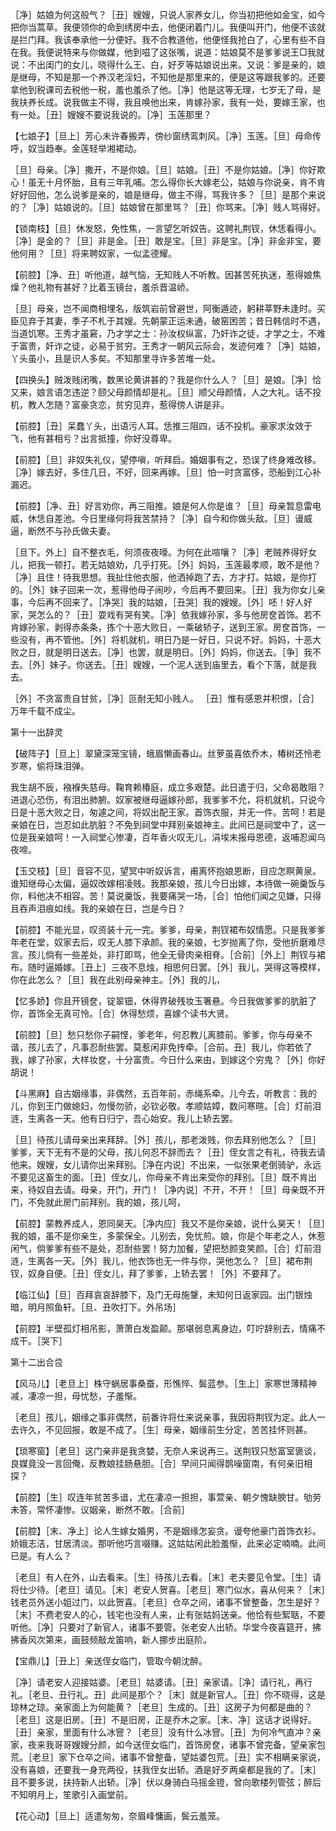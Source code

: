 <!-- { "loadSidebar": true } -->
［净］姑娘为何这般气？［丑］嫂嫂，只说人家养女儿，你当初把他如金宝，如今把你当蒿草。我便领你的命到绣房中去，他便闭着门儿。我便叫开门，他便不该就是拦门拜。我该奉承他一分便好。我不合教道他，他便怪我抢白了，心里有些不自在我。我便说特来与你做媒，他到嗞了这张嘴，说道：姑娘莫不是爹爹说王□我就说：不出闺门的女儿，晓得什么王、白，好歹等姑娘说出来。又说：爹是亲的，娘是继母，不知是那一个养汉老淫妇，不知他是那里来的，便是这等跟我爹的。还要拿他到税课司去税他一税，羞也羞杀了他。［净］他是这等无理，七岁无了母，是我扶养长成。说我做主不得，我且唤他出来，肯嫁孙家，我有一处，要嫁王家，也有一处。［丑］嫂嫂不要说我说的。［净］玉莲那里？

【七娘子】［旦上］芳心未许春搬弄，傍纱窗绣鸾刺风。［净］玉莲。［旦］母命传呼，奴当趋奉。金莲轻举湘裙动。

［旦］母亲。［净］撒开，不是你娘。［旦］姑娘。［丑］不是你姑娘。［净］你好欺心！虽无十月怀胎，且有三年乳哺。怎么得你长大嫁老公，姑娘与你说亲，肯不肯好好回他，怎么说爹是亲的，娘是继母，做主不得，骂我许多？［旦］是那个来说的？［净］姑娘说的。［旦］姑娘曾在那里骂？［丑］你骂来。［净］贱人骂得好。

【锁南枝】［旦］休发怒，免性焦，一言望乞听奴告。这聘礼荆钗，休恁看得小。［净］是金的？［旦］非是金。［丑］敢是宝。［旦］非是宝。［净］非金非宝，要他何用？［旦］将来聘奴家，一似孟德耀。

【前腔】［净、丑］听他道，越气恼，无知贱人不听教。因甚苦死执迷，惹得娘焦燥？他礼物有甚好？比着玉镜台，羞杀晋温峤。

［旦］母亲，岂不闻商相埋名，版筑岩前曾避世，阿衡遁迹，躬耕莘野未逢时。买臣见弃于其妻，季子不札于其嫂。先朝蒙正运未通，破窑困苦；昔日韩信时不遇，当道饥寒。王秀才虽窘，乃才学之士：孙汝权纵富，乃奸诈之徒，才学之士，不难于富贵，奸诈之徒，必易于贫穷。王秀才一朝风云际会，发迹何难？［净］姑娘，丫头虽小，且是识人多矣。不知那里寻许多苦堆一处。

【四换头】贼泼贱闭嘴，数黑论黄讲甚的？我是你什么人？［旦］是娘。［净］恰又来，娘言语怎违逆？颐父母颜情却是礼。［旦］顺父母颜情，人之大礼。话不投机，教人怎随？富豪贪恋，贫穷见弃，惹得傍人讲是非。

【前腔】［丑］呆蠢丫头，出语污人耳。恁推三阻四，话不投机。豪家求汝效于飞，他有甚相亏？出言抵撞，你好没尊卑。

【前腔】［旦］非奴失礼仪，望停嗔，听拜启。婚姻事有之，恐误了终身难改移。［净］嫁去好，多住几日，不好，回来再嫁。［旦］怕一时贪富侈，恐船到江心补漏迟。

【前腔】［净、丑］好言劝你，再三阻推。娘是何人你是谁？［旦］母亲暂息雷电威，休恁自差池。今日里缘何将我苦禁持？［净］自今和你做头敌。［旦］谩威逼，断然不与孙氏做夫妻。

［旦下。外上］自不整衣毛，何须夜夜嚎。为何在此喧嚷？［净］老贼养得好女儿，把我一顿打。若无姑娘劝，几乎打死。［外］妈妈，玉莲最孝顺，敢不是他？［净］且住！待我思想。我扯住他衣服，他洒掉跑了去，方才打。姑娘，是你打的。［外］妹子回来一次，惹得他母子闹吵，今后再不要回来。［丑］我为你女儿亲事，今后再不回来了。［净哭］我的姑娘，［丑哭］我的嫂嫂。［外］呸！好人好家，哭怎么的？［丑］耍戏有哭有笑。［净］依我嫁孙家，多与他房奁首饰。若不肯嫁孙家，剥得赤条条，拣个十恶大败日，一乘破轿子，送到王家。房奁首饰，一些没有，再不管他。［外］将机就机，明日乃是一好日，只说不好。妈妈，十恶大败之日，就是明日送去。［净］也罢，就是明日。［外］妈妈，你送去。［争］我不去。［外］妹子。你送去。［丑］嫂嫂，一个泥人送到庙里去，看个下落，就是我去。

［外］不贪富贵自甘贫，［净］叵耐无知小贱人。
［丑］惟有感恩并积恨，［合］万年千载不成尘。

第十一出辞灵

【破阵子】［旦上］翠黛深笼宝镜，蛾眉懒画春山。丝萝虽喜依乔木，椿树还怜老岁寒，偷将珠泪弹。

我生胡不辰，襁褓失慈母。鞠育赖椿庭，成立多艰楚。此日遣于归，父命曷敢阻？进退心恐伤，有泪出肺腑。奴家被继母逼嫁孙郎，我爹爹不允，将机就机，只说今日是十恶大败之日，匆遽之间，将奴出配王家。首饰衣服，并无一件。苦呵！若是亲娘在日，岂忍如此肮脏？不免到祠堂中拜别亲娘神主。此间已是祠堂中了，这一位是我亲娘呵！一入祠堂心惨凄，百年香火叹无儿，涓埃未报母恩德，返哺忍闻乌夜啼。

【玉交枝】［旦］音容不见，望冥中听奴诉言，甫离怀抱娘恩断，目应怎瞑黄泉。谁知继母心太偏，逼奴改嫁相凌贱。我那亲娘，孩儿今日出嫁，本待做一碗羹饭与你，料他决不相容。苦！莫说羹饭，我要痛哭一场，［合］怕他们闻之见嫌，只得且吞声泪痕如线。我的亲娘在日，岂是今日？

【前腔】不能光显，叹资装十元一完。爹爹，母亲，荆钗裙布奴情愿。只是我爹爹年老在堂，奴家去后，叹无人膝下承颜。我的亲娘，七岁抛离了你，受他折磨难尽言。孩儿倘有一些差处，非打即骂，他全无骨肉亲相脊。［合前］［外上］荆钗与裙布。随时逼婚嫁。［丑上］三夜不息烛，相思何日罢。［外］我儿，哭得这等模样，你在此怎么？［旦］我在此别母亲神主。［外］我的儿，

【忆多娇】你且开镜奁，锭翠钿，休得界破残妆玉箸悬。今日我做爹爹的肮脏了你，首饰全无真可怜。［合］休得愁烦，喜嫁个读书大贤。

【前腔】［旦］愁只愁你子嗣悭，爹老年，何忍教儿离膝前。爹爹，你与母亲不谐，孩儿去了，凡事忍耐些罢。莫惹闲非免抟牵。［合前。丑］我儿，你若依了我，嫁了孙家，大样妆奁，十分富贵。今日什么来由，到嫁这个穷鬼？［外］你好胡说！

【斗黑麻】自古姻缘事，非偶然，五百年前，赤绳系牵。儿今去，听教言：我的儿，你到王门做媳妇，勿慢勿骄，必钦必敬。孝顺姑嫜，数问寒暄。［合］灯前泪涟，生离各一天。他有日归宁，吾心始安。我儿上轿去罢。

［旦］待孩儿请母亲出来拜辞。［外］孩儿，那老泼贱，你去拜别他怎么？［旦］爹爹，天下无有不是的父母，孩儿何忍不辞而去？［丑］侄女言之有礼，待我去请他来。嫂嫂，女儿请你出来拜别。［净在内说］不出来，一似张果老倒骑驴，永远不要见这畜生的面。［丑］侄女儿，你母亲不肯出来受你的拜别。［旦］既不肯出来，待奴自去请。母亲，开门，开门！［净内说］不开，不开！［旦］母亲既不开门，不免就此房门前拜别。我的娘，孩儿呵，

【前腔】蒙教养成人，恩同昊天。［净内应］我又不是你亲娘，说什么昊天！［旦］我的娘，虽不是你亲生，多蒙保全。儿别去，免忧煎。娘，你是个年老之人，休惹闲气，倘爹爹有些不是处，忍耐些罢！努力加餐，望把愁颜变笑颜。［合］灯前泪涟，生离各一天。［外］我儿，他衣饰也无一件与你，哭他怎么？［旦］裙布荆钗，奴身自便。［丑］侄女儿，拜了爹爹，上轿去罢！［外］不要拜了。

【临江仙】［旦］百拜哀哀辞膝下，及门无母施鞶，未知何日返家园。出门银烛暗，明月照鱼轩。［旦、丑吹打下。外吊场］

【前腔】半壁孤灯相吊影，萧萧白发盈颠。那堪弱息离身边，叮咛辞别去，情痛不成干。［哭下］

第十二出合卺

【风马儿】［老旦上］株守蜗居事桑蚕，形憔悴、鬓蓝参。［生上］家寒世薄精神减，凄凉一担，母忧愁，子羞惭。

［老旦］孩儿，姻缘之事非偶然，前番许将仕来说亲事，我因将荆钗为定。此人一去许久，不见回报，敢是不成了。［生］母亲，姻缘前生分定，苦苦挂怀则甚。

【琐寒窗】［老旦］这门亲非是我贪婪，无奈人来说再三。送荆钗只愁富室褒谈，良媒竟没一言回俺，反教娘挂肠悬胆。［合］早间只闻得鹊噪窗南，有何亲旧相探？

【前腔】［生］叹连年贫苦多谙，尤在凄凉一担担，事萱亲、朝夕愧缺腴甘。劬劳未答，常怀凄惨。议姻亲，断然不敢。［合前］

【前腔】［末、净上］论人生嫁女婚男，不是姻缘怎妄贪。谩夸他豪门首饰衣衫。娇娥志洁，甘居清淡。那听他巧言啜赚。这姑姑闲此脸羞惭，此来必定喃喃。此间已是。有人么？

［老旦］有人在外，山去看来。［生］待孩儿去看。［末］老夫要见令堂。［生］请将仕少待。［老旦］请见。［末］老安人贺喜。［老旦］寒门似水，喜从何来？［末］钱老员外送小姐过门，以此贺喜。［老旦］仓卒之间，诸事不曾整备，怎生是好？［末］不费老安人的心，钱宅也没有人来，止有张姑妈送亲。他恰有些絮聒，不要听他。［净］只要对了新官人，诸事不要管。张老安人出轿。华堂今夜喜筵开，拂拂香风次第来，画鼓频敲龙笛响，新人挪步出庭阶。

【宝鼎儿】［丑上］亲送侄女临门，管取今朝沈醉。

［净］请老安人迎接姑婆。［老旦］姑婆请。［丑］亲家请。［净］请行礼，再行礼。［老旦、丑行礼。丑］此间是那个？［末］就是新官人。［丑］你不晓得，这是琼林之琼。亲家面上为何能黄？［老旦］生成的。［丑］这房子为何都是曲的？［老旦］这是旧房。［丑］不是旧房，正是乔木之家。［末、净］这话才说得好。［丑］亲家，里面有什么冰窨？［老旦］没有什么冰窨。［丑］为何冷气直冲？亲家，夜来我哥哥嫂嫂分颜，如今送侄女临门，首饰房奁，诸事不曾完备，望亲家包荒。［老旦］家下仓卒之间，诸事不曾整备，望姑婆包荒。［丑］实不相瞒亲家说，没有喜娘，还要我一身充两役，扶我侄女出轿。酒是好歹两桌都是我的了。［末］且不要多说，扶持新人出轿。［净］伏以身骑白马摇金镫，曾向歌楼列管弦；醉后不知明月上，笙歌引入画堂前。

【花心动】［旦上］适遣匆匆，奈眉峰慵画，鬓云羞笼。

